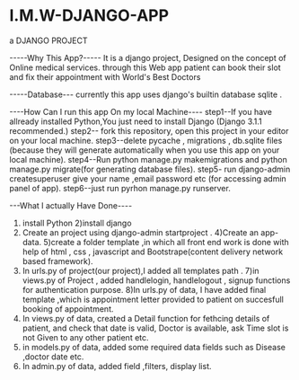 # I.M.W-DJANGO-APP
a DJANGO PROJECT

-----Why This App?-----
It is a django project, Designed on the concept of Online medical services. through this Web app patient can book their slot and fix their appointment with World's Best Doctors

-----Database---
currently this app uses django's builtin database sqlite .

----How Can I run this app On my local Machine----
step1--If you have allready installed Python,You just need to install Django (Django 3.1.1 recommended.)
step2-- fork this repository, open this project in your editor on your local machine.
step3--delete pycache , migrations , db.sqlite files (because they will generate automatically when you use this app on your local machine).
step4--Run python manage.py makemigrations and python manage.py migrate(for generating database files).
step5- run django-admin createsuperuser  give your name ,email password etc (for accessing admin panel of app).
step6--just run pyrhon manage.py runserver.



---What I actually Have Done----
1) install Python
2)install django
3) Create an project using django-admin startproject .
4)Create an app- data.
5)create a folder template ,in which all front end work is done with help of html , css , javascript and Bootstrape(content delivery network based framework).
6) In urls.py of project(our project),I added all templates path .
7)in views.py of Project , added handlelogin, handlelogout , signup functions for authentication purpose.
8)In urls.py of data, I have added final template ,which is appointment letter provided to patient on succesfull booking of appointment.
9) In views.py of data, created a Detail function for fethcing details of patient, and check that date is valid, Doctor is available, ask Time slot is not Given to any other patient etc.
10) in models.py of data, added some required data fields such as Disease ,doctor date etc.
11) In admin.py of data, added field ,filters, display list.



   








